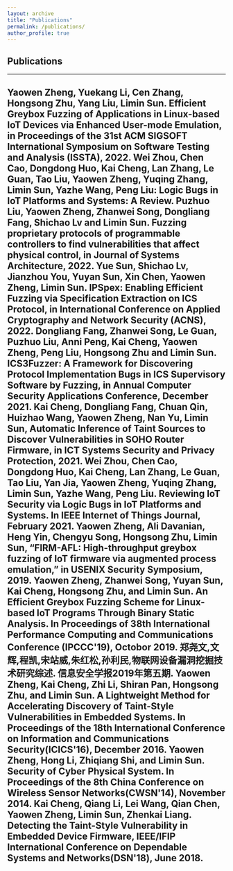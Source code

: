 ```yaml
---
layout: archive
title: "Publications"
permalink: /publications/
author_profile: true
---
```


## Publications
------
**Yaowen Zheng**, Yuekang Li, Cen Zhang, Hongsong Zhu, Yang Liu, Limin Sun. Efficient Greybox Fuzzing of Applications in Linux-based IoT Devices via Enhanced User-mode Emulation, in Proceedings of the 31st ACM SIGSOFT International Symposium on Software Testing and Analysis (ISSTA), 2022.
Wei Zhou, Chen Cao, Dongdong Huo, Kai Cheng, Lan Zhang, Le Guan, Tao Liu, **Yaowen Zheng**, Yuqing Zhang, Limin Sun, Yazhe Wang, Peng Liu: Logic Bugs in IoT Platforms and Systems: A Review.
Puzhuo Liu, **Yaowen Zheng**, Zhanwei Song, Dongliang Fang, Shichao Lv and Limin Sun. Fuzzing proprietary protocols of programmable controllers to find vulnerabilities that affect physical control, in Journal of Systems Architecture, 2022.
Yue Sun, Shichao Lv, Jianzhou You, Yuyan Sun, Xin Chen, **Yaowen Zheng**, Limin Sun. IPSpex: Enabling Efficient Fuzzing via Specification Extraction on ICS Protocol, in International Conference on Applied Cryptography and Network Security (ACNS), 2022.
Dongliang Fang, Zhanwei Song, Le Guan, Puzhuo Liu, Anni Peng, Kai Cheng, **Yaowen Zheng**, Peng Liu, Hongsong Zhu and Limin Sun. ICS3Fuzzer: A Framework for Discovering Protocol Implementation Bugs in ICS Supervisory Software by Fuzzing, in Annual Computer Security Applications Conference, December 2021. 
Kai Cheng, Dongliang Fang, Chuan Qin, Huizhao Wang, **Yaowen Zheng**, Nan Yu, Limin Sun, Automatic Inference of Taint Sources to Discover Vulnerabilities in SOHO Router Firmware, in ICT Systems Security and Privacy Protection, 2021.
Wei Zhou, Chen Cao, Dongdong Huo, Kai Cheng, Lan Zhang, Le Guan, Tao Liu, Yan Jia, **Yaowen Zheng**, Yuqing Zhang, Limin Sun, Yazhe Wang, Peng Liu. Reviewing IoT Security via Logic Bugs in IoT Platforms and Systems. In IEEE Internet of Things Journal, February 2021.
**Yaowen Zheng**, Ali Davanian, Heng Yin, Chengyu Song, Hongsong Zhu, Limin Sun, “FIRM-AFL: High-throughput greybox fuzzing of IoT firmware via augmented process emulation,” in USENIX Security Symposium, 2019.
**Yaowen Zheng**, Zhanwei Song, Yuyan Sun, Kai Cheng, Hongsong Zhu, and Limin Sun. An Efficient Greybox Fuzzing Scheme for Linux-based IoT Programs Through Binary Static Analysis. In Proceedings of 38th International Performance Computing and Communications Conference (IPCCC'19), Octobor 2019.
**郑尧文**,文辉,程凯,宋站威,朱红松,孙利民,物联网设备漏洞挖掘技术研究综述. 信息安全学报2019年第五期.
**Yaowen Zheng**, Kai Cheng, Zhi Li, Shiran Pan, Hongsong Zhu, and Limin Sun. A Lightweight Method for Accelerating Discovery of Taint-Style Vulnerabilities in Embedded Systems. In Proceedings of the 18th International Conference on Information and Communications Security(ICICS'16), December 2016.
**Yaowen Zheng**, Hong Li, Zhiqiang Shi, and Limin Sun. Security of Cyber Physical System. In Proceedings of the 8th China Conference on Wireless Sensor Networks(CWSN'14), November 2014.
Kai Cheng, Qiang Li, Lei Wang, Qian Chen, **Yaowen Zheng**, Limin Sun, Zhenkai Liang. Detecting the Taint-Style Vulnerability in Embedded Device Firmware,  IEEE/IFIP International Conference on Dependable Systems and Networks(DSN'18), June 2018.
------